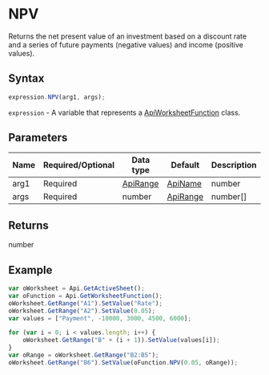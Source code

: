 # NPV

Returns the net present value of an investment based on a discount rate and a series of future payments (negative values) and income (positive values).

## Syntax

```javascript
expression.NPV(arg1, args);
```

`expression` - A variable that represents a [ApiWorksheetFunction](../ApiWorksheetFunction.md) class.

## Parameters

| **Name** | **Required/Optional** | **Data type** | **Default** | **Description** |
| ------------- | ------------- | ------------- | ------------- | ------------- |
| arg1 | Required | [ApiRange](../../ApiRange/ApiRange.md) | [ApiName](../../ApiName/ApiName.md) | number |  | The discount rate. |
| args | Required | number | [ApiRange](../../ApiRange/ApiRange.md) | number[] |  | Up to 255 arguments representing future payments (negative values) and income (positive values). The first argument is required, the subsequent values are optional. Arguments can be numbers, ranges, arrays of numbers. |

## Returns

number

## Example



```javascript
var oWorksheet = Api.GetActiveSheet();
var oFunction = Api.GetWorksheetFunction();
oWorksheet.GetRange("A1").SetValue("Rate");
oWorksheet.GetRange("A2").SetValue(0.05);
var values = ["Payment", -10000, 3000, 4500, 6000];

for (var i = 0; i < values.length; i++) {
    oWorksheet.GetRange("B" + (i + 1)).SetValue(values[i]);
}
var oRange = oWorksheet.GetRange("B2:B5");
oWorksheet.GetRange("B6").SetValue(oFunction.NPV(0.05, oRange));
```

